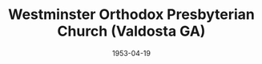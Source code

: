 ---
date: &id001 1953-04-19
end_date: null
location:
  address: null
  city: Valdosta
  state: GA
minister:
- end: 1963-01-01
  name: John Clelland
  start: 1954-01-01
  type: Pastor
- end: 1967-01-01
  name: Robert Valentine
  start: 1963-01-01
  type: Pastor
- end: 1971-01-01
  name: Cromwell Roskamp
  start: 1968-01-01
  type: Pastor
- end: 1974-01-01
  name: William Warren
  start: 1973-01-01
  type: Pastor
ministers:
- John Clelland
- Robert Valentine
- Cromwell Roskamp
- William Warren
name: Westminster Orthodox Presbyterian Church
names:
- end: 1975-01-14
  name: Westminster Orthodox Presbyterian Church
  start: 1953-04-19
origination_date: *id001
raw_data: 'GA Valdosta


  Westminster Orthodox Presbyterian Church  (April 19, 1953-January 14, 1975)

  (transferred to the Presbyterian Church in America, 1975)

  Pastors: John Clelland, 1954-63

  Robert Valentine, 1963-67

  Cromwell Roskamp, 1968-71

  William Warren, 1973-74

  '
received_from: null
states:
- GA
status:
  active: false
  end_date: 1975-01-14
  reason: transferred
  received_from: null
  withdrawal_to: Presbyterian Church in America
title: Westminster Orthodox Presbyterian Church (Valdosta GA)
withdrawal_to:
- Presbyterian Church in America
year_established:
- 1953

---